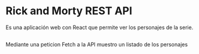 # Rick and Morty REST API
Es una aplicación web con React que permite ver los personajes de la serie.

##
Mediante una peticion Fetch a la API muestro un listado de los personajes